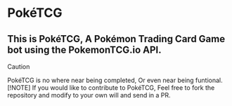 # PokéTCG
## This is PokéTCG, A Pokémon Trading Card Game bot using the PokemonTCG.io API.
> [!CAUTION]  
> PokéTCG is no where near being completed, Or even near being funtional.
> [!NOTE]
> If you would like to contribute to PokéTCG, Feel free to fork the repository and modify to your own will and send in a PR.
 
